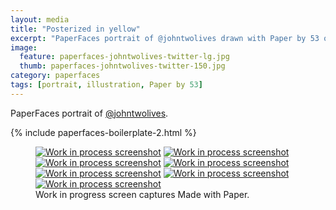 ```yaml
---
layout: media
title: "Posterized in yellow"
excerpt: "PaperFaces portrait of @johntwolives drawn with Paper by 53 on an iPad."
image: 
  feature: paperfaces-johntwolives-twitter-lg.jpg
  thumb: paperfaces-johntwolives-twitter-150.jpg
category: paperfaces
tags: [portrait, illustration, Paper by 53]
---
```


PaperFaces portrait of [@johntwolives](http://twitter.com/johntwolives).

{% include paperfaces-boilerplate-2.html %}

<figure class="third">
	<a href="{{ site.url }}/images/paperfaces-johntwolives-process-1-lg.jpg"><img src="{{ site.url }}/images/paperfaces-johntwolives-process-1-600.jpg" alt="Work in process screenshot"></a>
	<a href="{{ site.url }}/images/paperfaces-johntwolives-process-2-lg.jpg"><img src="{{ site.url }}/images/paperfaces-johntwolives-process-2-600.jpg" alt="Work in process screenshot"></a>
	<a href="{{ site.url }}/images/paperfaces-johntwolives-process-3-lg.jpg"><img src="{{ site.url }}/images/paperfaces-johntwolives-process-3-600.jpg" alt="Work in process screenshot"></a>
	<a href="{{ site.url }}/images/paperfaces-johntwolives-process-4-lg.jpg"><img src="{{ site.url }}/images/paperfaces-johntwolives-process-4-600.jpg" alt="Work in process screenshot"></a>
	<a href="{{ site.url }}/images/paperfaces-johntwolives-process-5-lg.jpg"><img src="{{ site.url }}/images/paperfaces-johntwolives-process-5-600.jpg" alt="Work in process screenshot"></a>
	<a href="{{ site.url }}/images/paperfaces-johntwolives-process-6-lg.jpg"><img src="{{ site.url }}/images/paperfaces-johntwolives-process-6-600.jpg" alt="Work in process screenshot"></a>
	<a href="{{ site.url }}/images/paperfaces-johntwolives-process-7-lg.jpg"><img src="{{ site.url }}/images/paperfaces-johntwolives-process-7-600.jpg" alt="Work in process screenshot"></a>
	<figcaption>Work in progress screen captures Made with Paper.</figcaption>
</figure>